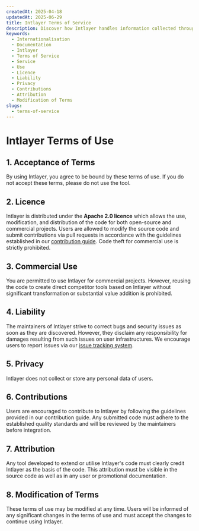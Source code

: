 ```yaml
---
createdAt: 2025-04-18
updatedAt: 2025-06-29
title: Intlayer Terms of Service
description: Discover how Intlayer handles information collected through our website and CMS. Follow the documentation to understand the different formats and use cases.
keywords:
  - Internationalisation
  - Documentation
  - Intlayer
  - Terms of Service
  - Service
  - Use
  - Licence
  - Liability
  - Privacy
  - Contributions
  - Attribution
  - Modification of Terms
slugs:
  - terms-of-service
---
```


# Intlayer Terms of Use

## 1. Acceptance of Terms

By using Intlayer, you agree to be bound by these terms of use. If you do not accept these terms, please do not use the tool.

## 2. Licence

Intlayer is distributed under the **Apache 2.0 licence** which allows the use, modification, and distribution of the code for both open-source and commercial projects. Users are allowed to modify the source code and submit contributions via pull requests in accordance with the guidelines established in our [contribution guide](https://github.com/aymericzip/intlayer/blob/main/CONTRIBUTING.md). Code theft for commercial use is strictly prohibited.

## 3. Commercial Use

You are permitted to use Intlayer for commercial projects. However, reusing the code to create direct competitor tools based on Intlayer without significant transformation or substantial value addition is prohibited.

## 4. Liability

The maintainers of Intlayer strive to correct bugs and security issues as soon as they are discovered. However, they disclaim any responsibility for damages resulting from such issues on user infrastructures. We encourage users to report issues via our [issue tracking system](https://github.com/aymericzip/intlayer/issues).

## 5. Privacy

Intlayer does not collect or store any personal data of users.

## 6. Contributions

Users are encouraged to contribute to Intlayer by following the guidelines provided in our contribution guide. Any submitted code must adhere to the established quality standards and will be reviewed by the maintainers before integration.

## 7. Attribution

Any tool developed to extend or utilise Intlayer's code must clearly credit Intlayer as the basis of the code. This attribution must be visible in the source code as well as in any user or promotional documentation.

## 8. Modification of Terms

These terms of use may be modified at any time. Users will be informed of any significant changes in the terms of use and must accept the changes to continue using Intlayer.
